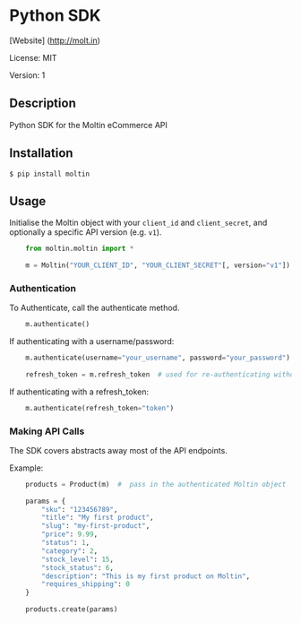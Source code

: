 # Python SDK

[Website] (http://molt.in)

License: MIT

Version: 1

## Description

Python SDK for the Moltin eCommerce API

## Installation

    $ pip install moltin

## Usage

Initialise the Moltin object with your `client_id` and `client_secret`, and optionally a specific API version (e.g. `v1`).

```python
    from moltin.moltin import *
    
    m = Moltin("YOUR_CLIENT_ID", "YOUR_CLIENT_SECRET"[, version="v1"])
```    

### Authentication

To Authenticate, call the authenticate method.

```python
    m.authenticate()
```
    
If authenticating with a username/password:

```python
    m.authenticate(username="your_username", password="your_password")
    
    refresh_token = m.refresh_token  # used for re-authenticating without user/pass
```

If authenticating with a refresh_token:

```python
    m.authenticate(refresh_token="token")
```

### Making API Calls

The SDK covers abstracts away most of the API endpoints.

Example:

```python
    products = Product(m)  #  pass in the authenticated Moltin object
    
    params = {
        "sku": "123456789",
        "title": "My first product",
        "slug": "my-first-product",
        "price": 9.99,
        "status": 1,
        "category": 2,
        "stock_level": 15,
        "stock_status": 6,
        "description": "This is my first product on Moltin",
        "requires_shipping": 0
    }
    
    products.create(params)
```

